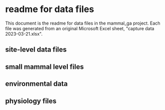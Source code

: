 # readme for data files

This document is the readme for data files in the mammal_ga project. Each file was generated from an original Microsoft Excel sheet, "capture data 2023-03-21.xlsx". 

## site-level data files

## small mammal level files

## environmental data

## physiology files
